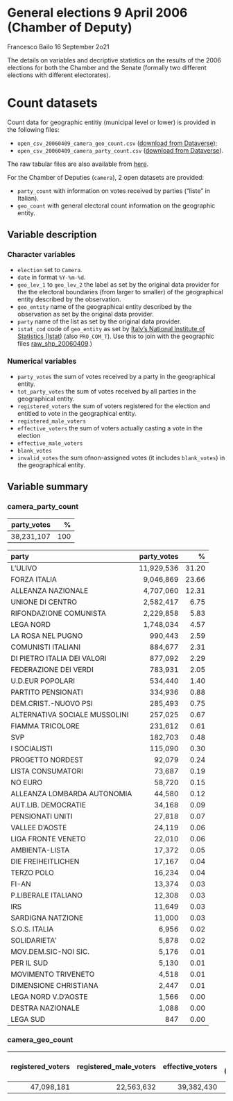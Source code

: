 General elections 9 April 2006 (Chamber of Deputy)
================
Francesco Bailo
16 September 2o21

The details on variables and decriptive statistics on the results of the
2006 elections for both the Chamber and the Senate (formally two
different elections with different electorates).

# Count datasets

Count data for geographic entitiy (municipal level or lower) is provided
in the following files:

-   `open_csv_20060409_camera_geo_count.csv` ([download from
    Dataverse](https://dataverse.harvard.edu/file.xhtml?fileId=5152871&version=13.1));
-   `open_csv_20060409_camera_party_count.csv` ([download from
    Dataverse](https://dataverse.harvard.edu/file.xhtml?fileId=5152872&version=13.1)).

The raw tabular files are also available from
[here](https://dataverse.harvard.edu/file.xhtml?fileId=5152870&version=13.1).

For the Chamber of Deputies (`camera`), 2 open datasets are provided:

-   `party_count` with information on votes received by parties (“liste”
    in Italian).
-   `geo_count` with general electoral count information on the
    geographic entity.

## Variable description

### Character variables

-   `election` set to `Camera`.
-   `date` in format `%Y-%m-%d`.
-   `geo_lev_1` to `geo_lev_2` the label as set by the original data
    provider for the the electoral boundaries (from larger to smaller)
    of the geographical entity described by the observation.
-   `geo_entity` name of the geographical entity described by the
    observation as set by the original data provider.
-   `party` name of the list as set by the original data provider.
-   `istat_cod` code of `geo_entity` as set by [Italy’s National
    Institute of Statistics
    (Istat)](https://en.wikipedia.org/wiki/National_Institute_of_Statistics_(Italy))
    (also `PRO_COM_T`). Use this to join with the geographic files
    [raw\_shp\_20060409](https://dataverse.harvard.edu/file.xhtml?fileId=5152869&version=13.1).)

### Numerical variables

-   `party_votes` the sum of votes received by a party in the
    geographical entity.
-   `tot_party_votes` the sum of votes received by all parties in the
    geographical entity.
-   `registered_voters` the sum of voters registered for the election
    and entitled to vote in the geographical entity.
-   `registered_male_voters`
-   `effective_voters` the sum of voters actually casting a vote in the
    election
-   `effective_male_voters`
-   `blank_votes`
-   `invalid_votes` the sum ofnon-assigned votes (it includes
    `blank_votes`) in the geographical entity.

## Variable summary

### camera\_party\_count

| party\_votes |   % |
|-------------:|----:|
|   38,231,107 | 100 |

| party                         | party\_votes |     % |
|:------------------------------|-------------:|------:|
| L’ULIVO                       |   11,929,536 | 31.20 |
| FORZA ITALIA                  |    9,046,869 | 23.66 |
| ALLEANZA NAZIONALE            |    4,707,060 | 12.31 |
| UNIONE DI CENTRO              |    2,582,417 |  6.75 |
| RIFONDAZIONE COMUNISTA        |    2,229,858 |  5.83 |
| LEGA NORD                     |    1,748,034 |  4.57 |
| LA ROSA NEL PUGNO             |      990,443 |  2.59 |
| COMUNISTI ITALIANI            |      884,677 |  2.31 |
| DI PIETRO ITALIA DEI VALORI   |      877,092 |  2.29 |
| FEDERAZIONE DEI VERDI         |      783,931 |  2.05 |
| U.D.EUR POPOLARI              |      534,440 |  1.40 |
| PARTITO PENSIONATI            |      334,936 |  0.88 |
| DEM.CRIST.-NUOVO PSI          |      285,493 |  0.75 |
| ALTERNATIVA SOCIALE MUSSOLINI |      257,025 |  0.67 |
| FIAMMA TRICOLORE              |      231,612 |  0.61 |
| SVP                           |      182,703 |  0.48 |
| I SOCIALISTI                  |      115,090 |  0.30 |
| PROGETTO NORDEST              |       92,079 |  0.24 |
| LISTA CONSUMATORI             |       73,687 |  0.19 |
| NO EURO                       |       58,720 |  0.15 |
| ALLEANZA LOMBARDA AUTONOMIA   |       44,580 |  0.12 |
| AUT.LIB. DEMOCRATIE           |       34,168 |  0.09 |
| PENSIONATI UNITI              |       27,818 |  0.07 |
| VALLEE D’AOSTE                |       24,119 |  0.06 |
| LIGA FRONTE VENETO            |       22,010 |  0.06 |
| AMBIENTA-LISTA                |       17,372 |  0.05 |
| DIE FREIHEITLICHEN            |       17,167 |  0.04 |
| TERZO POLO                    |       16,234 |  0.04 |
| FI-AN                         |       13,374 |  0.03 |
| P.LIBERALE ITALIANO           |       12,308 |  0.03 |
| IRS                           |       11,649 |  0.03 |
| SARDIGNA NATZIONE             |       11,000 |  0.03 |
| S.O.S. ITALIA                 |        6,956 |  0.02 |
| SOLIDARIETA’                  |        5,878 |  0.02 |
| MOV.DEM.SIC-NOI SIC.          |        5,176 |  0.01 |
| PER IL SUD                    |        5,130 |  0.01 |
| MOVIMENTO TRIVENETO           |        4,518 |  0.01 |
| DIMENSIONE CHRISTIANA         |        2,447 |  0.01 |
| LEGA NORD V.D’AOSTE           |        1,566 |  0.00 |
| DESTRA NAZIONALE              |        1,088 |  0.00 |
| LEGA SUD                      |          847 |  0.00 |

### camera\_geo\_count

| registered\_voters | registered\_male\_voters | effective\_voters | % (effective) | effective\_male\_voters | tot\_party\_votes | blank\_votes | % (valid votes) |
|-------------------:|-------------------------:|------------------:|--------------:|------------------------:|------------------:|-------------:|----------------:|
|         47,098,181 |               22,563,632 |        39,382,430 |         83.62 |              19,329,321 |        38,231,107 |      441,791 |           97.08 |
